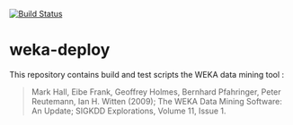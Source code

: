 [![Build Status](http://ci.sagrid.ac.za/buildStatus/icon?job=weka-deploy)](http://ci.sagrid.ac.za/job/weka-deploy)

# weka-deploy

This repository contains build and test scripts the  WEKA data mining tool :

> Mark Hall, Eibe Frank, Geoffrey Holmes, Bernhard Pfahringer, Peter Reutemann, Ian H. Witten (2009); The WEKA Data Mining Software: An Update; SIGKDD Explorations, Volume 11, Issue 1.
